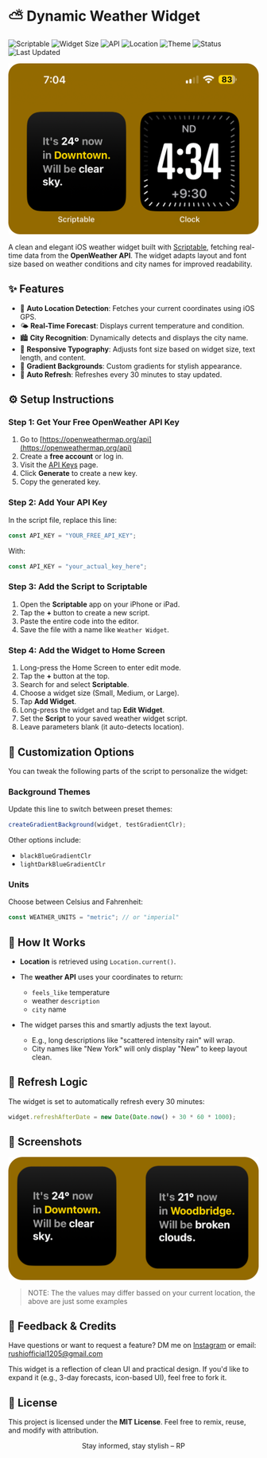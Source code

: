 # ⛅ Dynamic Weather Widget
![Scriptable](https://img.shields.io/badge/Scriptable-Compatible-purple)
![Widget Size](https://img.shields.io/badge/Supports-Small%2C%20Medium%2C%20Large-blue)
![API](https://img.shields.io/badge/API-OpenWeatherMap-orange)
![Location](https://img.shields.io/badge/Location-GPS%20Auto--Detect-green)
![Theme](https://img.shields.io/badge/Theme-Gradient%20Backgrounds-9cf)
![Status](https://img.shields.io/badge/Status-Stable-brightgreen)
![Last Updated](https://img.shields.io/badge/Updated-June%202025-yellow)

![weather widget](../.src/weather/weather_showcase_s.png)

A clean and elegant iOS weather widget built with [Scriptable](https://scriptable.app), fetching real-time data from the **OpenWeather API**. The widget adapts layout and font size based on weather conditions and city names for improved readability.

## ✨ Features

* 📍 **Auto Location Detection**: Fetches your current coordinates using iOS GPS.
* 🌤️ **Real-Time Forecast**: Displays current temperature and condition.
* 🏙️ **City Recognition**: Dynamically detects and displays the city name.
* 📐 **Responsive Typography**: Adjusts font size based on widget size, text length, and content.
* 🎨 **Gradient Backgrounds**: Custom gradients for stylish appearance.
* 🔁 **Auto Refresh**: Refreshes every 30 minutes to stay updated.

## ⚙️ Setup Instructions

### Step 1: Get Your Free OpenWeather API Key

1. Go to [https://openweathermap.org/api](https://openweathermap.org/api)
2. Create a **free account** or log in.
3. Visit the [API Keys](https://home.openweathermap.org/api_keys) page.
4. Click **Generate** to create a new key.
5. Copy the generated key.

### Step 2: Add Your API Key

In the script file, replace this line:

```js
const API_KEY = "YOUR_FREE_API_KEY";
```

With:

```js
const API_KEY = "your_actual_key_here";
```

### Step 3: Add the Script to Scriptable

1. Open the **Scriptable** app on your iPhone or iPad.
2. Tap the **+** button to create a new script.
3. Paste the entire code into the editor.
4. Save the file with a name like `Weather Widget`.

### Step 4: Add the Widget to Home Screen

1. Long-press the Home Screen to enter edit mode.
2. Tap the **+** button at the top.
3. Search for and select **Scriptable**.
4. Choose a widget size (Small, Medium, or Large).
5. Tap **Add Widget**.
6. Long-press the widget and tap **Edit Widget**.
7. Set the **Script** to your saved weather widget script.
8. Leave parameters blank (it auto-detects location).

## 🌈 Customization Options

You can tweak the following parts of the script to personalize the widget:

### Background Themes

Update this line to switch between preset themes:

```js
createGradientBackground(widget, testGradientClr);
```

Other options include:

* `blackBlueGradientClr`
* `lightDarkBlueGradientClr`

### Units

Choose between Celsius and Fahrenheit:

```js
const WEATHER_UNITS = "metric"; // or "imperial"
```

## 🧠 How It Works

* **Location** is retrieved using `Location.current()`.
* The **weather API** uses your coordinates to return:

  * `feels_like` temperature
  * weather `description`
  * `city` name
* The widget parses this and smartly adjusts the text layout.

  * E.g., long descriptions like "scattered intensity rain" will wrap.
  * City names like "New York" will only display "New" to keep layout clean.

## 🔄 Refresh Logic

The widget is set to automatically refresh every 30 minutes:

```js
widget.refreshAfterDate = new Date(Date.now() + 30 * 60 * 1000);
```

## 📸 Screenshots

![](../.src/weather/weather_showcase.png)
<!-- ![](../.src/weather/weather1.png) 
![](../.src/weather/weather2.png)  -->

> NOTE: The the values may differ bassed on your current location, the above are just some examples

## 🙌 Feedback & Credits

Have questions or want to request a feature?
DM me on [Instagram](https://www.instagram.com/the.tirth12) or email: [rushiofficial1205@gmail.com](mailto:rushiofficial1205@gmail.com)

This widget is a reflection of clean UI and practical design. If you'd like to expand it (e.g., 3-day forecasts, icon-based UI), feel free to fork it.


## 📜 License

This project is licensed under the **MIT License**. Feel free to remix, reuse, and modify with attribution.

<p align="center">
Stay informed, stay stylish – RP
</p>
